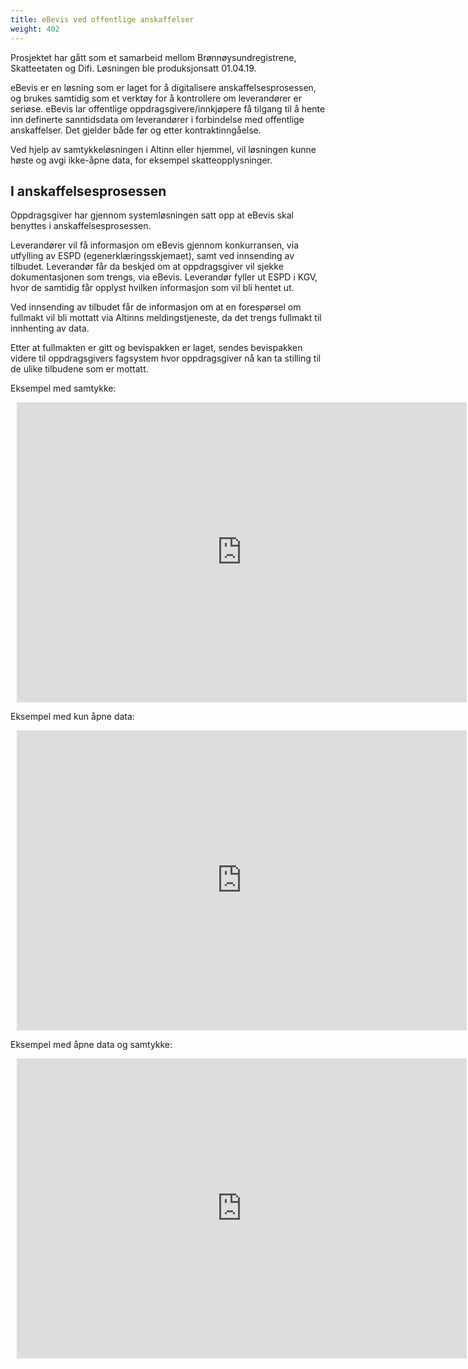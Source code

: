 ```yaml
---
title: eBevis ved offentlige anskaffelser
weight: 402
---
```


Prosjektet har gått som et samarbeid mellom Brønnøysundregistrene, Skatteetaten og Difi. Løsningen ble produksjonsatt 01.04.19.

eBevis er en løsning som er laget for å digitalisere anskaffelsesprosessen, og brukes samtidig som et verktøy for å kontrollere om leverandører er seriøse. eBevis lar offentlige oppdragsgivere/innkjøpere få tilgang til å hente inn definerte sanntidsdata om leverandører i forbindelse med offentlige anskaffelser. Det gjelder både før og etter kontraktinngåelse. 

Ved hjelp av samtykkeløsningen i Altinn eller hjemmel, vil løsningen kunne høste og avgi ikke-åpne data, for eksempel skatteopplysninger.

## I anskaffelsesprosessen

Oppdragsgiver har gjennom systemløsningen satt opp at eBevis skal benyttes i anskaffelsesprosessen.

Leverandører vil få informasjon om eBevis gjennom konkurransen, via utfylling av ESPD (egenerklæringsskjemaet), samt ved innsending av tilbudet. Leverandør får da beskjed om at oppdragsgiver vil sjekke dokumentasjonen som trengs, via eBevis. Leverandør fyller ut ESPD i KGV, hvor de samtidig får opplyst hvilken informasjon som vil bli hentet ut.

Ved innsending av tilbudet får de informasjon om at en forespørsel om fullmakt vil bli mottatt via Altinns meldingstjeneste, da det trengs fullmakt til innhenting av data. 

Etter at fullmakten er gitt og bevispakken er laget, sendes bevispakken videre til oppdragsgivers fagsystem hvor oppdragsgiver nå kan ta stilling til de ulike tilbudene som er mottatt. 

Eksempel med samtykke:
<div style="width: 720px; height: 480px; margin: 10px; position: relative;">
<iframe allowfullscreen frameborder="0" style="width:100%; height:100%" src="https://www.lucidchart.com/documents/embeddedchart/f96a95e0-95f2-4f6b-b4e2-b21d79508e31" id="PeU78LCzH5g-"></iframe></div>

Eksempel med kun åpne data:
<div style="width: 720px; height: 480px; margin: 10px; position: relative;">
<iframe allowfullscreen frameborder="0" style="width:100%; height:100%" src="https://www.lucidchart.com/documents/embeddedchart/e512abfc-f53e-47fb-ba67-10efc423666d" id="vgU7V.YV_fIQ"></iframe></div>

Eksempel med åpne data og samtykke:
<div style="width: 720px; height: 480px; margin: 10px; position: relative;">
<iframe allowfullscreen frameborder="0" style="width:100%; height:100%" src="https://www.lucidchart.com/documents/embeddedchart/d7549490-d774-4d18-987f-e105dc50bb03" id="RgU7xB.Kh4ta"></iframe></div>
